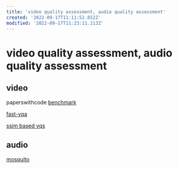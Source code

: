 ```yaml
---
title: 'video quality assessment, audio quality assessment'
created: '2022-09-17T11:11:52.852Z'
modified: '2022-09-17T11:23:11.113Z'
---
```


# video quality assessment, audio quality assessment

## video

paperswithcode [benchmark](https://paperswithcode.com/task/video-quality-assessment)

[fast-vqa]()

[ssim based vqs](https://github.com/kahkeng/vqats)

## audio

[mosquito](https://pypi.org/project/mosqito/)
